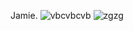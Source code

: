 Jamie.
![vbcvbcvb](https://github.com/user-attachments/assets/e12ccc9d-dc2f-494e-ac8e-c5e29e123de4)
![zgzg](https://github.com/user-attachments/assets/f7ee3833-69c9-4cb5-8676-66d14daa81ce)
